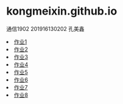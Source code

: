 # kongmeixin.github.io
通信1902   201916130202   孔美鑫
    <ui>
        <li><a href="zy01.html">作业1</a></li>
        <li><a href="">作业2</a></li>
        <li><a href="">作业3</a></li>
        <li><a href="">作业4</a></li>
        <li><a href="">作业5</a></li>
        <li><a href="">作业6</a></li>
        <li><a href="">作业7</a></li>
        <li><a href="">作业8</a></li>
    </ui>
